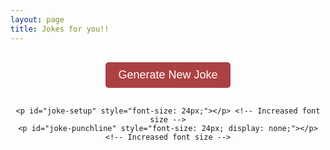 ```yaml
---
layout: page
title: Jokes for you!!
---
```


<div id="joke-container" style="text-align: center;">
    <div class="button-container" style="margin-bottom: 20px;">
        <button id="new-joke-button" onclick="loadRandomJoke()">Generate New Joke</button>
        <button id="show-answer-button" onclick="toggleAnswer()" style="display: none;">Show Answer</button>
    </div>
    
    <p id="joke-setup" style="font-size: 24px;"></p> <!-- Increased font size -->
    <p id="joke-punchline" style="font-size: 24px; display: none;"></p> <!-- Increased font size -->
</div>

<script>
// Fetch the jokes from the YAML data
const jokes = [
    {% for joke in site.data.jokes %}
      { "setup": "{{ joke.setup }}", "punchline": "{{ joke.punchline }}" },
    {% endfor %}
];

// Function to load a random joke
function loadRandomJoke() {
    const randomIndex = Math.floor(Math.random() * jokes.length);
    const randomJoke = jokes[randomIndex];
    
    document.getElementById('joke-setup').textContent = randomJoke.setup;
    document.getElementById('joke-punchline').textContent = randomJoke.punchline;
    document.getElementById('show-answer-button').style.display = "inline-block"; // Show answer button
    document.getElementById('joke-punchline').style.display = "none"; // Hide punchline initially
}

// Function to toggle the display of the joke's punchline
function toggleAnswer() {
    const punchlineElement = document.getElementById('joke-punchline');
    if (punchlineElement.style.display === "none") {
        punchlineElement.style.display = "block"; // Show the punchline
    } else {
        punchlineElement.style.display = "none"; // Hide the punchline
    }
}

// Load a random joke immediately when the page loads
window.onload = loadRandomJoke;
</script>

<!-- Styling for the buttons -->
<style>
  #new-joke-button, #show-answer-button {
      background-color: rgb(172, 65, 66); /* Updated button color */
      color: white; /* White text */
      border: none; /* Remove border */
      padding: 10px 20px; /* Padding for the button */
      font-size: 18px; /* Increased font size */
      border-radius: 5px; /* Rounded corners */
      cursor: pointer; /* Pointer cursor on hover */
      transition: background-color 0.3s ease; /* Smooth hover effect */
      margin: 10px; /* Margin around buttons */
  }

  #new-joke-button:hover, #show-answer-button:hover {
      background-color: rgb(172, 65, 66); /* Slightly lighter shade on hover */
  }

  #joke-container {
      margin-top: 20px; /* Spacing above the jokes */
  }

  /* Flexbox for button alignment */
  .button-container {
      display: flex; /* Use flexbox for alignment */
      justify-content: center; /* Center the buttons */
      gap: 10px; /* Space between buttons */
  }
</style>
